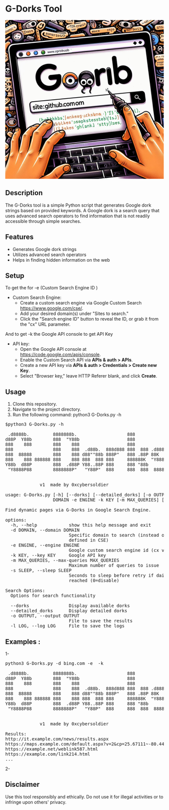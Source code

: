 # G-Dorks Tool
![alt text](dorks.jpeg)
## Description
The G-Dorks tool is a simple Python script that generates Google dork strings based on provided keywords. A Google dork is a search query that uses advanced search operators to find information that is not readily accessible through simple searches.

## Features
- Generates Google dork strings
- Utilizes advanced search operators
- Helps in finding hidden information on the web


## Setup 
To get the for -e (Custom Search Engine ID ) 
- Custom Search Engine:
  - Create a custom search engine via Google Custom Search https://www.google.com/cse/.
  - Add your desired domain(s) under "Sites to search."
  - Click the "Search engine ID" button to reveal the ID, or grab it from the "cx" URL parameter.
 

And to get -k  the Google API console to get API Key 
- API key:
  - Open the Google API console at https://code.google.com/apis/console.
  - Enable the Custom Search API via **APIs & auth > APIs**.
  - Create a new API key via **APIs & auth > Credentials > Create new Key**.
  - Select "Browser key," leave HTTP Referer blank, and click **Create**.

## Usage
1. Clone this repository.
2. Navigate to the project directory.
3. Run the following command:
python3 G-Dorks.py -h
<pre>
$python3 G-Dorks.py -h
 
 .d8888b.         8888888b.                   888               
d88P  Y88b        888  "Y88b                  888               
888    888        888    888                  888               
888               888    888  .d88b.  888d888 888  888 .d8888b  
888  88888        888    888 d88""88b 888P"   888 .88P 88K      
888    888 888888 888    888 888  888 888     888888K  "Y8888b. 
Y88b  d88P        888  .d88P Y88..88P 888     888 "88b      X88 
 "Y8888P88        8888888P"   "Y88P"  888     888  888  88888P' 
                                                                
                                                                
             v1  made by 0xcybersoldier 

usage: G-Dorks.py [-h] [--dorks] [--detailed_dorks] [-o OUTPUT] [-l LOG] -d
                  DOMAIN -e ENGINE -k KEY [-m MAX_QUERIES] [-s SLEEP]

Find dynamic pages via G-Dorks in Google Search Engine.

options:
  -h, --help            show this help message and exit
  -d DOMAIN, --domain DOMAIN
                        Specific domain to search (instead of all domains
                        defined in CSE)
  -e ENGINE, --engine ENGINE
                        Google custom search engine id (cx value)
  -k KEY, --key KEY     Google API key
  -m MAX_QUERIES, --max-queries MAX_QUERIES
                        Maximum number of queries to issue
  -s SLEEP, --sleep SLEEP
                        Seconds to sleep before retry if daily API limit is
                        reached (0=disable)

Search Options:
  Options for search functionality

  --dorks               Display available dorks
  --detailed_dorks      Display detailed dorks
  -o OUTPUT, --output OUTPUT
                        File to save the results
  -l LOG, --log LOG     File to save the logs
</pre>
## Examples : 
1-
<pre>
python3 G-Dorks.py -d bing.com -e <custom-search-engine-id> -k <API-Key>
 
 .d8888b.         8888888b.                   888               
d88P  Y88b        888  "Y88b                  888               
888    888        888    888                  888               
888               888    888  .d88b.  888d888 888  888 .d8888b  
888  88888        888    888 d88""88b 888P"   888 .88P 88K      
888    888 888888 888    888 888  888 888     888888K  "Y8888b. 
Y88b  d88P        888  .d88P Y88..88P 888     888 "88b      X88 
 "Y8888P88        8888888P"   "Y88P"  888     888  888  88888P' 
                                                                
                                                                
             v1  made by 0xcybersoldier 

Results:
http://it.example.com/news/results.aspx
https://maps.example.com/default.aspx?v=2&cp=25.67111~-80.44472&lvl=10
https://example.net/weblink587.html
https://example.com/link214.html
...
</pre>

2- 



## Disclaimer
Use this tool responsibly and ethically. Do not use it for illegal activities or to infringe upon others' privacy.
